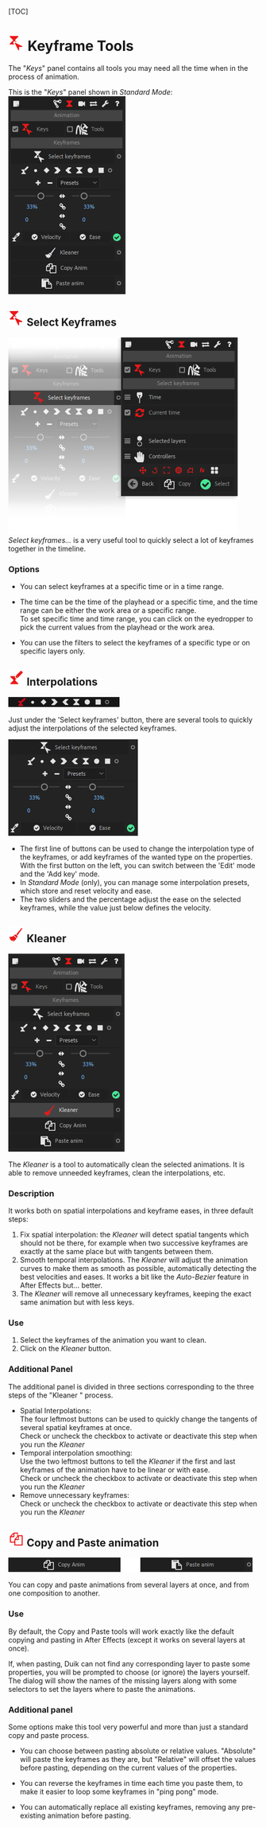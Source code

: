 [TOC]

# ![Keyframe Icon](img\duik-icons\keyframe-icon-r.png) Keyframe Tools

The "*Keys*" panel contains all tools you may need all the time when in the process of animation.

This is the "*Keys*" panel shown in *Standard Mode*:  
![Keyframe panel](img\duik-screenshots\S-Animation\S-Animation-Keyframes\Keyframe-panel.PNG) 

## ![SelectKeyframe Icon](img\duik-icons\keyframe-icon-r.png) Select Keyframes

![SelectKeyframes panel](img\duik-screenshots\S-Animation\S-Animation-Keyframes\SelectKeyframes-panels.png) 
*Select keyframes...* is a very useful tool to quickly select a lot of keyframes together in the timeline.

### Options

- You can select keyframes at a specific time or in a time range.

- The time can be the time of the playhead or a specific time, and the time range can be either the work area or a specific range.  
To set specific time and time range, you can click on the eyedropper to pick the current values from the playhead or the work area.

- You can use the filters to select the keyframes of a specific type or on specific layers only.

## ![Interpolation Icon](img\duik-icons\interpolation-icon-r.png) Interpolations

![keyframes anim](img\duik-screenshots\S-Animation\S-Animation-Keyframes\keyframes-anim.gif)

Just under the 'Select keyframes' button, there are several tools to quickly adjust the interpolations of the selected keyframes.

![Interpolations panel](img\duik-screenshots\S-Animation\S-Animation-Keyframes\KeyframeInterpolation.PNG) 

- The first line of buttons can be used to change the interpolation type of the keyframes, or add keyframes of the wanted type on the properties. With the first button on the left, you can switch between the 'Edit' mode and the 'Add key' mode.
- In *Standard Mode* (only), you can manage some interpolation presets, which store and reset velocity and ease.
- The two sliders and the percentage adjust the ease on the selected keyframes, while the value just below defines the velocity.

## ![Kleaner Icon](img\duik-icons\kleaner-icon-r.png) Kleaner

![Kleaner panel](img\duik-screenshots\S-Animation\S-Animation-Keyframes\Kleaner.PNG)

The *Kleaner* is a tool to automatically clean the selected animations. It is able to remove unneeded keyframes, clean the interpolations, etc.

### Description

It works both on spatial interpolations and keyframe eases, in three default steps:

1. Fix spatial interpolation: the *Kleaner* will detect spatial tangents which should not be there, for example when two successive keyframes are exactly at the same place but with tangents between them.
2. Smooth temporal interpolations. The *Kleaner* will adjust the animation curves to make them as smooth as possible, automatically detecting the best velocities and eases. It works a bit like the *Auto-Bezier* feature in After Effects but... better.
3. The *Kleaner* will remove all unnecessary keyframes, keeping the exact same animation but with less keys.

### Use

1. Select the keyframes of the animation you want to clean.
2. Click on the *Kleaner* button.

### Additional Panel

The additional panel is divided in three sections corresponding to the three steps of the "Kleaner " process.

- Spatial Interpolations:  
The four leftmost buttons can be used to quickly change the tangents of several spatial keyframes at once.  
Check or uncheck the checkbox to activate or deactivate this step when you run the *Kleaner*
- Temporal interpolation smoothing:  
Use the two leftmost buttons to tell the *Kleaner* if the first and last keyframes of the animation have to be linear or with ease.  
Check or uncheck the checkbox to activate or deactivate this step when you run the *Kleaner*
- Remove unnecessary keyframes:  
Check or uncheck the checkbox to activate or deactivate this step when you run the *Kleaner*

## ![Copy anim Icon](img\duik-icons\copyanim-icon-r.png) Copy and Paste animation

![Copy Paste](img\duik-screenshots\S-Animation\S-Animation-Keyframes\copy-paste-buttons.png)

You can copy and paste animations from several layers at once, and from one composition to another.

### Use

By default, the Copy and Paste tools will work exactly like the default copying and pasting in After Effects (except it works on several layers at once).

If, when pasting, Duik can not find any corresponding layer to paste some properties, you will be prompted to choose (or ignore) the layers yourself. The dialog will show the names of the missing layers along with some selectors to set the layers where to paste the animations.

### Additional panel

Some options make this tool very powerful and more than just a standard copy and paste process.

- You can choose between pasting absolute or relative values. "Absolute" will paste the keyframes as they are, but "Relative" will offset the values before pasting, depending on the current values of the properties.

- You can reverse the keyframes in time each time you paste them, to make it easier to loop some keyframes in "ping pong" mode.

- You can automatically replace all existing keyframes, removing any pre-existing animation before pasting.
